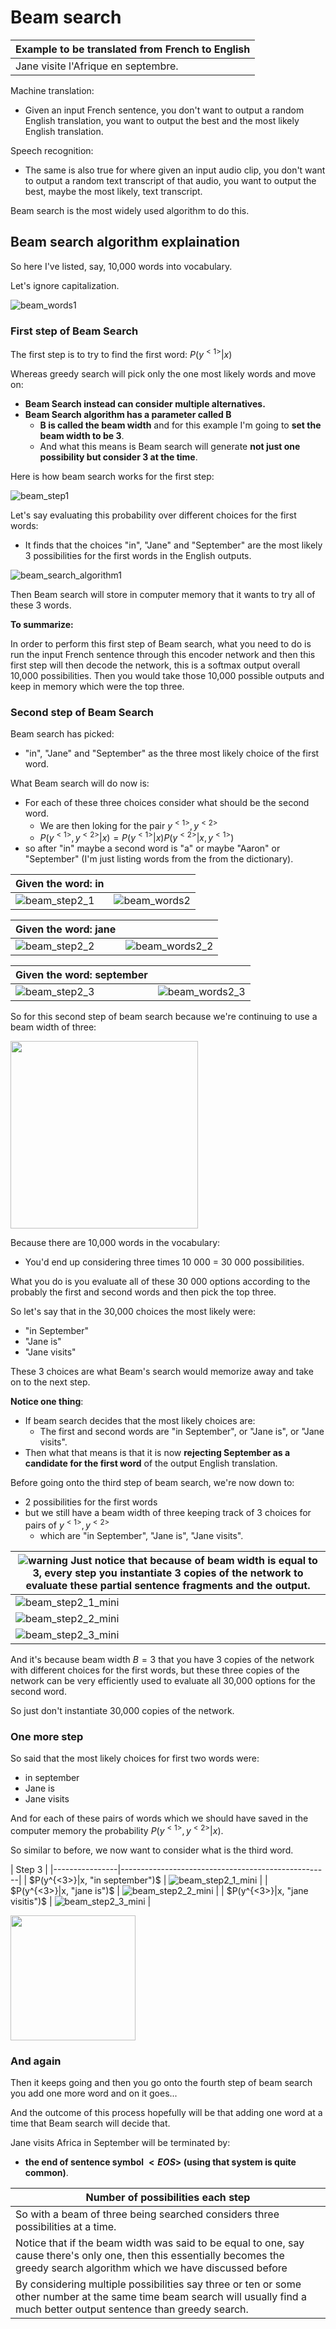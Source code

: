 # Beam search

| Example to be translated from French to English |
|---------|
| Jane visite l'Afrique en septembre. |

Machine translation:

- Given an input French sentence, you don't want to output a random English translation, you want to output the best and the most likely English translation. 

Speech recognition:

- The same is also true for  where given an input audio clip, you don't want to output a random text transcript of that audio, you want to output the best, maybe the most likely, text transcript.

Beam search is the most widely used algorithm to do this.

## Beam search algorithm explaination

So here I've listed, say, 10,000 words into vocabulary.

Let's ignore capitalization.

![beam_words1](img/beam_words1.png)

### First step of Beam Search

The first step is to try to find the first word: $P(y^{<1>}|x)$
  
Whereas greedy search will pick only the one most likely words and move on:

- **Beam Search instead can consider multiple alternatives.**
- **Beam Search algorithm has a parameter called B**
  - **B is called the beam width** and for this example I'm going to **set the beam width to be 3**.
  - And what this means is Beam search will generate **not just one possibility but consider 3 at the time**.

Here is how beam search works for the first step:

![beam_step1](img/beam_step1.png)

Let's say evaluating this probability over different choices for the first words:

- It finds that the choices "in", "Jane" and "September" are the most likely 3 possibilities for the first words in the English outputs.

![beam_search_algorithm1](img/beam_search_algorithm1.png)

Then Beam search will store in computer memory that it wants to try all of these 3 words.

**To summarize:**

In order to perform this first step of Beam search, what you need to do is run the input French sentence through this encoder network and then this first step will then decode the network, this is a softmax output overall 10,000 possibilities. Then you would take those 10,000 possible outputs and keep in memory which were the top three.

### Second step of Beam Search

Beam search has picked:

- "in", "Jane" and "September" as the three most likely choice of the first word.

What Beam search will do now is:

- For each of these three choices consider what should be the second word.
  - We are then loking for the pair $y^{<1>}, y^{<2>}$
  - $P(y^{<1>}, y^{<2>}|x)=P(y^{<1>}|x)P(y^{<2>}|x,y^{<1>})$
- so after "in" maybe a second word is "a" or maybe "Aaron" or "September" (I'm just listing words from the from the dictionary).

| Given the word: in |  |
|-------------------------------------|-------------|
| ![beam_step2_1](img/beam_step2_1.png) | ![beam_words2](img/beam_words2_1.png) |

| Given the word: jane |  |
|-------------------------------------|-------------|
| ![beam_step2_2](img/beam_step2_2.png) | ![beam_words2_2](img/beam_words2_2.png) |

| Given the word: september |  |
|-------------------------------------|-------------|
| ![beam_step2_3](img/beam_step2_3.png) | ![beam_words2_3](img/beam_words2_3.png) |

So for this second step of beam search because we're continuing to use a beam width of three:

<img src="../img/beam_step1_step2.png" width="300"/>

Because there are 10,000 words in the vocabulary:

- You'd end up considering three times 10 000 = 30 000 possibilities.

What you do is you evaluate all of these 30 000 options according to the probably the first and second words and then pick the top three.

So let's say that in the 30,000 choices the most likely were:

- "in September"
- "Jane is"
- "Jane visits"

These 3 choices are what Beam's search would memorize away and take on to the next step.

**Notice one thing**:

- If beam search decides that the most likely choices are:
  - The first and second words are "in September", or "Jane is", or "Jane visits".
- Then what that means is that it is now **rejecting September as a candidate for the first word** of the output English translation.

Before going onto the third step of beam search, we're now down to:

- 2 possibilities for the first words
- but we still have a beam width of three keeping track of 3 choices for pairs of $y^{<1>}, y^{<2>}$
  - which are "in September", "Jane is", "Jane visits".

| ![warning](img/warning.png) Just notice that because of beam width is equal to 3, every step you instantiate **3 copies of the network** to evaluate these partial sentence fragments and the output. |
|---------------------------------------------------------------------|
| ![beam_step2_1_mini](img/beam_step2_1_mini.png) |
| ![beam_step2_2_mini](img/beam_step2_2_mini.png) |
| ![beam_step2_3_mini](img/beam_step2_3_mini.png) |

And it's because beam width $B = 3$ that you have 3 copies of the network with different choices for the first words, but these three copies of the network can be very efficiently used to evaluate all 30,000 options for the second word.

So just don't instantiate 30,000 copies of the network.

### One more step

So said that the most likely choices for first two words were:

- in september
- Jane is
- Jane visits

And for each of these pairs of words which we should have saved in the computer memory the probability $P(y^{<1>}, y^{<2>}|x)$.

So similar to before, we now want to consider what is the third word.

| Step 3 |
|----------------|----------------------------------------------------|
| $P(y^{<3>}|x, "in september")$ | ![beam_step2_1_mini](img/beam_step3_1.png) |
| $P(y^{<3>}|x, "jane is")$ | ![beam_step2_2_mini](img/beam_step3_2.png) |
| $P(y^{<3>}|x, "jane visitis")$ | ![beam_step2_3_mini](img/beam_step3_3.png) |

<img src="../img/beam_step2_step3.png" width="200"/>

### And again

Then it keeps going and then you go onto the fourth step of beam search you add one more word and on it goes...

And the outcome of this process hopefully will be that adding one word at a time that Beam search will decide that.

Jane visits Africa in September will be terminated by:

- **the end of sentence symbol $<EOS>$ (using that system is quite common)**.

| Number of possibilities each step |
|-----------------------------------|
| So with a beam of three being searched considers three possibilities at a time. |
| Notice that if the beam width was said to be equal to one, say cause there's only one, then this essentially becomes the greedy search algorithm which we have discussed before |
| By considering multiple possibilities say three or ten or some other number at the same time beam search will usually find a much better output sentence than greedy search. |
